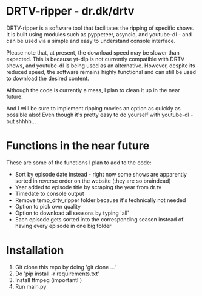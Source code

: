 # DRTV-ripper - dr.dk/drtv
DRTV-ripper is a software tool that facilitates the ripping of specific shows. It is built using modules such as pyppeteer, asyncio, and youtube-dl - and can be used via a simple and easy to understand console interface.

Please note that, at present, the download speed may be slower than expected. This is because yt-dlp is not currently compatible with DRTV shows, and youtube-dl is being used as an alternative. However, despite its reduced speed, the software remains highly functional and can still be used to download the desired content.

Although the code is currently a mess, I plan to clean it up in the near future.

And I will be sure to implement ripping movies an option as quickly as possible also! Even though it's pretty easy to do yourself with youtube-dl - but shhhh...

# Functions in the near future
These are some of the functions I plan to add to the code:

* Sort by episode date instead - right now some shows are apparently sorted in reverse order on the website (they are so braindead)
* Year added to episode title by scraping the year from dr.tv
* Timedate to console output
* Remove temp_drtv_ripper folder because it's technically not needed
* Option to pick own quality
* Option to download all seasons by typing 'all'
* Each episode gets sorted into the corresponding season instead of having every episode in one big folder

# Installation
1. Git clone this repo by doing 'git clone ...'
2. Do 'pip install -r requirements.txt' 
3. Install ffmpeg (important!   )
4. Run main.py


